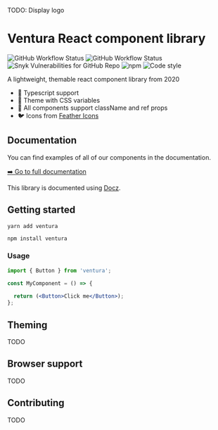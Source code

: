 TODO: Display logo

# Ventura React component library

![GitHub Workflow Status](https://img.shields.io/github/workflow/status/kodiak-packages/ventura/Test%20and%20lint/master?label=CI%20test%2Flint) ![GitHub Workflow Status](https://img.shields.io/github/workflow/status/kodiak-packages/ventura/Build%20and%20release/master?label=CI%20build%2Frelease) ![Snyk Vulnerabilities for GitHub Repo](https://img.shields.io/snyk/vulnerabilities/github/kodiak-packages/ventura) ![npm](https://img.shields.io/npm/v/ventura) ![Code style](https://img.shields.io/badge/code_style-prettier-ff69b4.svg)

A lightweight, themable react component library from 2020

- 📘 Typescript support
- 🎨 Theme with CSS variables
- 📎 All components support className and ref props
- 🐦 Icons from [Feather Icons](https://feathericons.com)

## Documentation

You can find examples of all of our components in the documentation.

[➡️ Go to full documentation](https://kodiak-packages.github.io/ventura)

This library is documented using [Docz](https://www.docz.site/).

## Getting started

```
yarn add ventura
```

```
npm install ventura
```

### Usage

```jsx
import { Button } from 'ventura';

const MyComponent = () => {
  
  return (<Button>Click me</Button>);
};
```

## Theming

TODO

## Browser support

TODO

## Contributing

TODO

